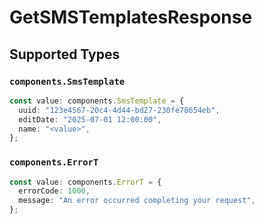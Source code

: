 # GetSMSTemplatesResponse


## Supported Types

### `components.SmsTemplate`

```typescript
const value: components.SmsTemplate = {
  uuid: "123e4567-20c4-4d44-bd27-230fe78654eb",
  editDate: "2025-07-01 12:00:00",
  name: "<value>",
};
```

### `components.ErrorT`

```typescript
const value: components.ErrorT = {
  errorCode: 1000,
  message: "An error occurred completing your request",
};
```

